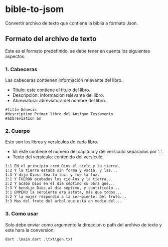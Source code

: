 # bible-to-jsom
Convertir archivo de texto que contiene la biblia a formato Json.

## Formato del archivo de texto
Este es el formato predefinido, se debe tener en cuenta los siguientes aspectos.

### 1. Cabeceras
Las cabeceras contienen información relevante del libro.

- Titulo: este contiene el titulo del libro.
- Descripción: información relevante del libro.
- Abreviatura: abreviatura del nombre del libro.

```
#title Génesis
#description Primer libro del Antiguo Testamento
#abbreviation Gn
```

### 2. Cuerpo
Esto son los libros y versículos de cada libro.

- Id: este contiene el numero del capitulo y del versiculo separados por ':'.
- Texto del versículo: contenido del versículo.

```
1:1 EN el principio creó Dios el cielo y la tierra.
1:2 Y la tierra estaba sin forma y vacía, y las...
1:3 Y dijo Dios: Sea la luz: y fue la luz.
2:1 Y FUERON acabados los cie¬los y la tierra...
2:2 Y acabó Dios en el día séptimo su obra que...
2:3 Y bendijo Dios al día séptimo, y santificólo...
3:1 EMPERO la serpiente era astuta, más que todos...
3:2 Y la mujer respondió a la ser¬piente: Del fruto...
3:3 Mas del fruto del árbol que está en medio del...
```

### 3. Como usar
Solo debe enviar como argumento la direccion o path del archivo de texto y este hara la conversion.

```
dart .\main.dart .\txt\gen.txt
```